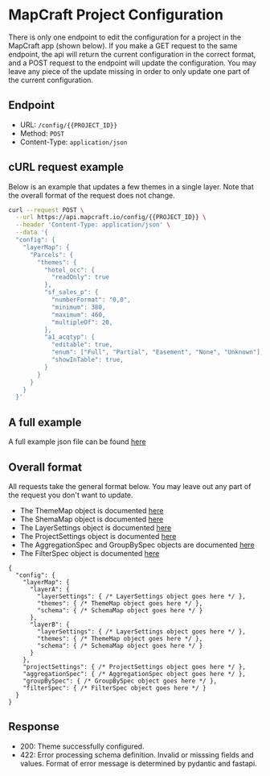 # MapCraft Project Configuration

There is only one endpoint to edit the configuration for a project in the MapCraft
app (shown below).  If you make a GET request to the same endpoint, the api will
return the current configuration in the correct format, and a POST request to the
endpoint will update the configuration.  You may leave any piece of the update missing
in order to only update one part of the current configuration.

## Endpoint

-	URL: `/config/{{PROJECT_ID}}`
-	Method: `POST`
-	Content-Type: `application/json`

## cURL request example

Below is an example that updates a few themes in a single layer.  Note that the
overall format of the request does not change.

```sh
curl --request POST \
  --url https://api.mapcraft.io/config/{{PROJECT_ID}} \
  --header 'Content-Type: application/json' \
  --data '{
  "config": {
    "layerMap": {
      "Parcels": {
        "themes": {
          "hotel_occ": {
            "readOnly": true
          },
          "sf_sales_p": {
            "numberFormat": "0,0",
            "minimum": 380,
            "maximum": 460,
            "multipleOf": 20,
          },
          "a1_acqtyp": {
            "editable": true,
            "enum": ["Full", "Partial", "Easement", "None", "Unknown"],
            "showInTable": true,
          }
        }
      }
    }
  }'
```

## A full example

A full example json file can be found [here](example.json)

## Overall format

All requests take the general format below.  You may leave out any part of the
request you don't want to update.

- The ThemeMap object is documented [here](themes.md)
- The ShemaMap object is documented [here](schema.md)
- The LayerSettings object is documented [here](layer_settings.md)
- The ProjectSettings object is documented [here](project_settings.md)
- The AggregationSpec and GroupBySpec objects are documented [here](aggregation_spec.md)
- The FilterSpec object is documented [here](filter_spec.md)

```
{
  "config": {
    "layerMap": {
      "layerA": {
        "layerSettings": { /* LayerSettings object goes here */ },
        "themes": { /* ThemeMap object goes here */ },
        "schema": { /* SchemaMap object goes here */ }
      },
      "layerB": {
        "layerSettings": { /* LayerSettings object goes here */ },
        "themes": { /* ThemeMap object goes here */ },
        "schema": { /* SchemaMap object goes here */ }
      }
    },
    "projectSettings": { /* ProjectSettings object goes here */ },
    "aggregationSpec": { /* AggregationSpec object goes here */ },
    "groupBySpec": { /* GroupBySpec object goes here */ },
    "filterSpec": { /* FilterSpec object goes here */ }
  }
}
```

## Response

- 200: Theme successfully configured.
- 422: Error processing schema definition. Invalid or misssing fields and values.  Format of error message is determined by pydantic and fastapi.
